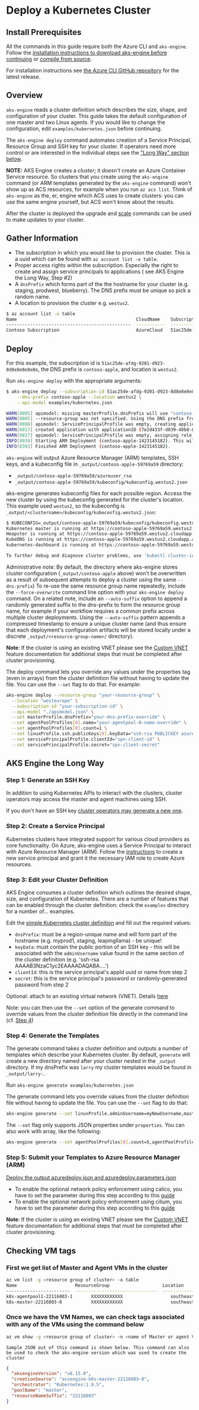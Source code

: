 # Deploy a Kubernetes Cluster

## Install Prerequisites

All the commands in this guide require both the Azure CLI and `aks-engine`. Follow the [installation instructions to download aks-engine before continuing](../acsengine.md#install-aks-engine) or [compile from source](../acsengine.md#build-from-source).

For installation instructions see [the Azure CLI GitHub repository](https://github.com/Azure/azure-cli#installation) for the latest release.

## Overview

`aks-engine` reads a cluster definition which describes the size, shape, and configuration of your cluster. This guide takes the default configuration of one master and two Linux agents. If you would like to change the configuration, edit `examples/kubernetes.json` before continuing.

The `aks-engine deploy` command automates creation of a Service Principal, Resource Group and SSH key for your cluster. If operators need more control or are interested in the individual steps see the ["Long Way" section below](#aks-engine-the-long-way).

**NOTE:** AKS Engine creates a _cluster_; it _doesn't_ create an Azure Container Service resource.  So clusters that you create using the `aks-engine` command (or ARM templates generated by the `aks-engine` command) won't show up as ACS resources, for example when you run `az acs list`.  Think of `aks-engine` as the, er, engine which ACS uses to create clusters: you can use the same engine yourself, but ACS won't know about the results.

After the cluster is deployed the upgrade and [scale](scale.md) commands can be used to make updates to your cluster.

## Gather Information

* The subscription in which you would like to provision the cluster. This is a uuid which can be found with `az account list -o table`.
* Proper access rights within the subscription. Especially the right to create and assign service principals to applications ( see  AKS Engine the Long Way, Step #2)
* A `dnsPrefix` which forms part of the the hostname for your cluster (e.g. staging, prodwest, blueberry). The DNS prefix must be unique so pick a random name.
* A location to provision the cluster e.g. `westus2`.

```sh
$ az account list -o table
Name                                             CloudName    SubscriptionId                        State    IsDefault
-----------------------------------------------  -----------  ------------------------------------  -------  -----------
Contoso Subscription                             AzureCloud   51ac25de-afdg-9201-d923-8d8e8e8e8e8e  Enabled  True
```

## Deploy

For this example, the subscription id is `51ac25de-afdg-9201-d923-8d8e8e8e8e8e`, the DNS prefix is `contoso-apple`, and location is `westus2`.

Run `aks-engine deploy` with the appropriate arguments:

```sh
$ aks-engine deploy --subscription-id 51ac25de-afdg-9201-d923-8d8e8e8e8e8e \
    --dns-prefix contoso-apple --location westus2 \
    --api-model examples/kubernetes.json

WARN[0005] apimodel: missing masterProfile.dnsPrefix will use "contoso-apple"
WARN[0005] --resource-group was not specified. Using the DNS prefix from the apimodel as the resource group name: contoso-apple
WARN[0008] apimodel: ServicePrincipalProfile was empty, creating application...
WARN[0017] created application with applicationID (7e2d433f-d039-48b8-87dc-83fa4dfa38d4) and servicePrincipalObjectID (db6167e1-aeed-407a-b218-086589759442).
WARN[0017] apimodel: ServicePrincipalProfile was empty, assigning role to application...
INFO[0034] Starting ARM Deployment (contoso-apple-1423145182). This will take some time...
INFO[0393] Finished ARM Deployment (contoso-apple-1423145182).
```

`aks-engine` will output Azure Resource Manager (ARM) templates, SSH keys, and a kubeconfig file in `_output/contoso-apple-59769a59` directory:

* `_output/contoso-apple-59769a59/azureuser_rsa`
* `_output/contoso-apple-59769a59/kubeconfig/kubeconfig.westus2.json`

aks-engine generates kubeconfig files for each possible region. Access the new cluster by using the kubeconfig generated for the cluster's location. This example used `westus2`, so the kubeconfig is `_output/<clustername>/kubeconfig/kubeconfig.westus2.json`:

```sh
$ KUBECONFIG=_output/contoso-apple-59769a59/kubeconfig/kubeconfig.westus2.json kubectl cluster-info
Kubernetes master is running at https://contoso-apple-59769a59.westus2.cloudapp.azure.com
Heapster is running at https://contoso-apple-59769a59.westus2.cloudapp.azure.com/api/v1/proxy/namespaces/kube-system/services/heapster
KubeDNS is running at https://contoso-apple-59769a59.westus2.cloudapp.azure.com/api/v1/proxy/namespaces/kube-system/services/kube-dns
kubernetes-dashboard is running at https://contoso-apple-59769a59.westus2.cloudapp.azure.com/api/v1/proxy/namespaces/kube-system/services/kubernetes-dashboard

To further debug and diagnose cluster problems, use 'kubectl cluster-info dump'.
```

Administrative note: By default, the directory where aks-engine stores cluster configuration (`_output/contoso-apple` above) won't be overwritten as a result of subsequent attempts to deploy a cluster using the same `--dns-prefix`) To re-use the same resource group name repeatedly, include the `--force-overwrite` command line option with your `aks-engine deploy` command. On a related note, include an `--auto-suffix` option to append a randomly generated suffix to the dns-prefix to form the resource group name, for example if your workflow requires a common prefix across multiple cluster deployments. Using the `--auto-suffix` pattern appends a compressed timestamp to ensure a unique cluster name (and thus ensure that each deployment's configuration artifacts will be stored locally under a discrete `_output/<resource-group-name>/` directory).

**Note**: If the cluster is using an existing VNET please see the [Custom VNET](features.md#feat-custom-vnet) feature documentation for additional steps that must be completed after cluster provisioning.

The deploy command lets you override any values under the properties tag (even in arrays) from the cluster definition file without having to update the file. You can use the `--set` flag to do that. For example:

```bash
aks-engine deploy --resource-group "your-resource-group" \
  --location "westeurope" \
  --subscription-id "your-subscription-id" \
  --api-model "./apimodel.json" \
  --set masterProfile.dnsPrefix="your-dns-prefix-override" \
  --set agentPoolProfiles[0].name="your-agentpool-0-name-override" \
  --set agentPoolProfiles[0].count=1 \
  --set linuxProfile.ssh.publicKeys[0].keyData="ssh-rsa PUBLICKEY azureuser@linuxvm" \
  --set servicePrincipalProfile.clientId="spn-client-id" \
  --set servicePrincipalProfile.secret="spn-client-secret"
```

<a href="#the-long-way"></a>

## AKS Engine the Long Way

### Step 1: Generate an SSH Key

In addition to using Kubernetes APIs to interact with the clusters, cluster operators may access the master and agent machines using SSH.

If you don't have an SSH key [cluster operators may generate a new one](../ssh.md#ssh-key-generation).

### Step 2: Create a Service Principal

Kubernetes clusters have integrated support for various cloud providers as core functionality. On Azure, aks-engine uses a Service Principal to interact with Azure Resource Manager (ARM). Follow the [instructions](../serviceprincipal.md) to create a new service principal and grant it the necessary IAM role to create Azure resources.

### Step 3: Edit your Cluster Definition

AKS Engine consumes a cluster definition which outlines the desired shape, size, and configuration of Kubernetes. There are a number of features that can be enabled through the cluster definition: check the `examples` directory for a number of... examples.

Edit the [simple Kubernetes cluster definition](/examples/kubernetes.json) and fill out the required values:

* `dnsPrefix`: must be a region-unique name and will form part of the hostname (e.g. myprod1, staging, leapingllama) - be unique!
* `keyData`: must contain the public portion of an SSH key - this will be associated with the `adminUsername` value found in the same section of the cluster definition (e.g. 'ssh-rsa AAAAB3NzaC1yc2EAAAADAQABA....')
* `clientId`: this is the service principal's appId uuid or name from step 2
* `secret`: this is the service principal's password or randomly-generated password from step 2

Optional: attach to an existing virtual network (VNET). Details [here](features.md#feat-custom-vnet)

Note: you can then use the `--set` option of the generate command to override values from the cluster definition file directly in the command line (cf. [Step 4](deploy.md#step-4-generate-the-templates))

### Step 4: Generate the Templates

The generate command takes a cluster definition and outputs a number of templates which describe your Kubernetes cluster. By default, `generate` will create a new directory named after your cluster nested in the `_output` directory. If my dnsPrefix was `larry` my cluster templates would be found in `_output/larry-`.

Run `aks-engine generate examples/kubernetes.json`

The generate command lets you override values from the cluster definition file without having to update the file. You can use the `--set` flag to do that:

```sh
aks-engine generate --set linuxProfile.adminUsername=myNewUsername,masterProfile.count=3 clusterdefinition.json
```

The `--set` flag only supports JSON properties under `properties`. You can also work with array, like the following:

```sh
aks-engine generate --set agentPoolProfiles[0].count=5,agentPoolProfiles[1].name=myPoolName clusterdefinition.json
```

### Step 5: Submit your Templates to Azure Resource Manager (ARM)

[Deploy the output azuredeploy.json and azuredeploy.parameters.json](../acsengine.md#deployment-usage)

* To enable the optional network policy enforcement using calico, you have to set the parameter during this step according to this [guide](../kubernetes.md#optional-enable-network-policy-enforcement-using-calico)
* To enable the optional network policy enforcement using cilium, you have to set the parameter during this step according to this [guide](../kubernetes.md#optional-enable-network-policy-enforcement-using-cilium)

**Note**: If the cluster is using an existing VNET please see the [Custom VNET](features.md#feat-custom-vnet) feature documentation for additional steps that must be completed after cluster provisioning.

## Checking VM tags

### First we get list of Master and Agent VMs in the cluster

```sh
az vm list -g <resource group of cluster> -o table
Name                      ResourceGroup                    Location
------------------------  -------------------------------  -------------
k8s-agentpool1-22116803-1       XXXXXXXXXXXX                  southeastasia
k8s-master-22116803-0           XXXXXXXXXXXX                  southeastasia
```

### Once we have the VM Names, we can check tags associated with any of the VMs using the command below

```sh
az vm show -g <resource group of cluster> -n <name of Master or agent VM> --query tags
```

    Sample JSON out of this command is shown below. This command can also be used to check the aks-engine version which was used to create the cluster

```json
{
  "aksengineVersion": "v0.15.0",
  "creationSource": "acsengine-k8s-master-22116803-0",
  "orchestrator": "Kubernetes:1.9.5",
  "poolName": "master",
  "resourceNameSuffix": "22116803"
}
```
